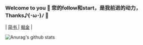 
### Welcome to you 👏 您的follow和start，是我前进的动力，Thanks♪(･ω･)ﾉ 🤝

| [简书 ](https://www.jianshu.com/u/99edfde0ac63) | [掘金](https://juejin.cn/user/4037062427418439/posts) |   



 
 
 ![Anurag's github stats](https://github-readme-stats.vercel.app/api?username=SunshineBrother&show_icons=true&theme=radical)
